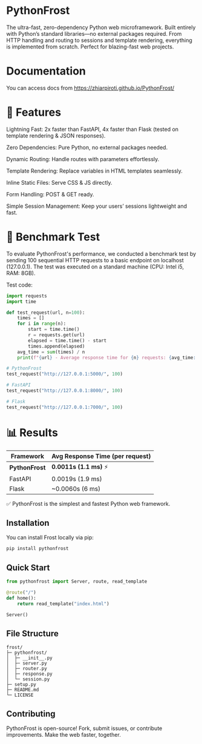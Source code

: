 # PythonFrost

The ultra-fast, zero-dependency Python web microframework.
Built entirely with Python’s standard libraries—no external packages required. From HTTP handling and routing to sessions and template rendering, everything is implemented from scratch. Perfect for blazing-fast web projects.

# Documentation

You can access docs from https://zhiarpiroti.github.io/PythonFrost/

# 🌟 Features

Lightning Fast: 2x faster than FastAPI, 4x faster than Flask (tested on template rendering & JSON responses).

Zero Dependencies: Pure Python, no external packages needed.

Dynamic Routing: Handle routes with parameters effortlessly.

Template Rendering: Replace variables in HTML templates seamlessly.

Inline Static Files: Serve CSS & JS directly.

Form Handling: POST & GET ready.

Simple Session Management: Keep your users’ sessions lightweight and fast.

# 🚀 Benchmark Test

To evaluate PythonFrost's performance, we conducted a benchmark test by sending 100 sequential HTTP requests to a basic endpoint on localhost (127.0.0.1). The test was executed on a standard machine (CPU: Intel i5, RAM: 8GB).

Test code:
```py
import requests
import time

def test_request(url, n=100):
    times = []
    for i in range(n):
        start = time.time()
        r = requests.get(url)
        elapsed = time.time() - start
        times.append(elapsed)
    avg_time = sum(times) / n
    print(f"{url} - Average response time for {n} requests: {avg_time:.4f}s")

# PythonFrost
test_request("http://127.0.0.1:5000/", 100)

# FastAPI
test_request("http://127.0.0.1:8000/", 100)

# Flask
test_request("http://127.0.0.1:7000/", 100)
```

# 📊 Results

| Framework       | Avg Response Time (per request) |
| --------------- | ------------------------------- |
| **PythonFrost** | **0.0011s (1.1 ms)** ⚡         |
| FastAPI         | 0.0019s (1.9 ms)                |
| Flask           | \~0.0060s (6 ms)                |


✅ PythonFrost is the simplest and fastest Python web framework.

## Installation

You can install Frost locally via pip:

```bash
pip install pythonfrost
```

## Quick Start
```py
from pythonfrost import Server, route, read_template

@route("/")
def home():
    return read_template("index.html")

Server()
```


## File Structure
```
frost/
├─ pythonfrost/           
│  ├─ __init__.py
│  ├─ server.py
│  ├─ router.py
│  ├─ response.py
│  └─ session.py
├─ setup.py
├─ README.md
└─ LICENSE
```

## Contributing

PythonFrost is open-source! Fork, submit issues, or contribute improvements.
Make the web faster, together.
